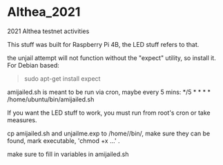 # Althea_2021
2021 Althea testnet activities

This stuff was built for Raspberry Pi 4B, the LED stuff refers to that. 

the unjail attempt will not function without the "expect" utility, 
so install it. For Debian based:

> sudo apt-get install expect


amijailed.sh is meant to be run via cron, maybe every 5 mins:
 */5 * * * *  /home/ubuntu/bin/amijailed.sh 

If you want the LED stuff to work, you must run from root's cron or take measures.



cp amijailed.sh and unjailme.exp to /home/<your user>/bin/, make sure they can be found, 
mark executable, 'chmod +x ...' .

make sure to fill in variables in amijailed.sh

